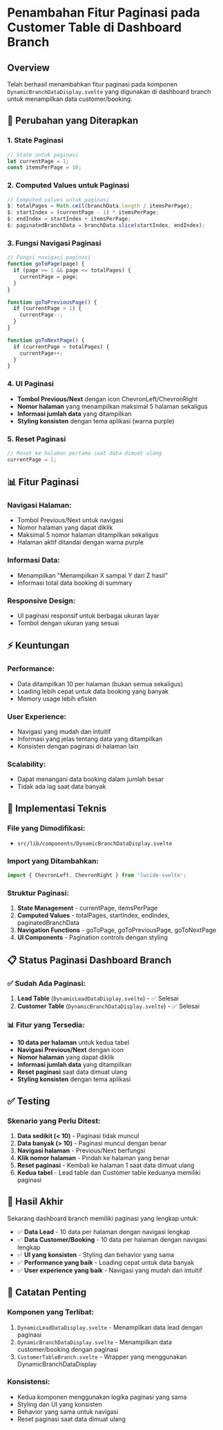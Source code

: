 # Penambahan Fitur Paginasi pada Customer Table di Dashboard Branch

## Overview
Telah berhasil menambahkan fitur paginasi pada komponen `DynamicBranchDataDisplay.svelte` yang digunakan di dashboard branch untuk menampilkan data customer/booking.

## 🚀 Perubahan yang Diterapkan

### 1. **State Paginasi**
```javascript
// State untuk paginasi
let currentPage = 1;
const itemsPerPage = 10;
```

### 2. **Computed Values untuk Paginasi**
```javascript
// Computed values untuk paginasi
$: totalPages = Math.ceil(branchData.length / itemsPerPage);
$: startIndex = (currentPage - 1) * itemsPerPage;
$: endIndex = startIndex + itemsPerPage;
$: paginatedBranchData = branchData.slice(startIndex, endIndex);
```

### 3. **Fungsi Navigasi Paginasi**
```javascript
// Fungsi navigasi paginasi
function goToPage(page) {
  if (page >= 1 && page <= totalPages) {
    currentPage = page;
  }
}

function goToPreviousPage() {
  if (currentPage > 1) {
    currentPage--;
  }
}

function goToNextPage() {
  if (currentPage < totalPages) {
    currentPage++;
  }
}
```

### 4. **UI Paginasi**
- **Tombol Previous/Next** dengan icon ChevronLeft/ChevronRight
- **Nomor halaman** yang menampilkan maksimal 5 halaman sekaligus
- **Informasi jumlah data** yang ditampilkan
- **Styling konsisten** dengan tema aplikasi (warna purple)

### 5. **Reset Paginasi**
```javascript
// Reset ke halaman pertama saat data dimuat ulang
currentPage = 1;
```

## 📊 Fitur Paginasi

### **Navigasi Halaman:**
- Tombol Previous/Next untuk navigasi
- Nomor halaman yang dapat diklik
- Maksimal 5 nomor halaman ditampilkan sekaligus
- Halaman aktif ditandai dengan warna purple

### **Informasi Data:**
- Menampilkan "Menampilkan X sampai Y dari Z hasil"
- Informasi total data booking di summary

### **Responsive Design:**
- UI paginasi responsif untuk berbagai ukuran layar
- Tombol dengan ukuran yang sesuai

## ⚡ Keuntungan

### **Performance:**
- Data ditampilkan 10 per halaman (bukan semua sekaligus)
- Loading lebih cepat untuk data booking yang banyak
- Memory usage lebih efisien

### **User Experience:**
- Navigasi yang mudah dan intuitif
- Informasi yang jelas tentang data yang ditampilkan
- Konsisten dengan paginasi di halaman lain

### **Scalability:**
- Dapat menangani data booking dalam jumlah besar
- Tidak ada lag saat data banyak

## 🔧 Implementasi Teknis

### **File yang Dimodifikasi:**
- `src/lib/components/DynamicBranchDataDisplay.svelte`

### **Import yang Ditambahkan:**
```javascript
import { ChevronLeft, ChevronRight } from 'lucide-svelte';
```

### **Struktur Paginasi:**
1. **State Management** - currentPage, itemsPerPage
2. **Computed Values** - totalPages, startIndex, endIndex, paginatedBranchData
3. **Navigation Functions** - goToPage, goToPreviousPage, goToNextPage
4. **UI Components** - Pagination controls dengan styling

## 📋 Status Paginasi Dashboard Branch

### **✅ Sudah Ada Paginasi:**
1. **Lead Table** (`DynamicLeadDataDisplay.svelte`) - ✅ Selesai
2. **Customer Table** (`DynamicBranchDataDisplay.svelte`) - ✅ Selesai

### **📊 Fitur yang Tersedia:**
- **10 data per halaman** untuk kedua tabel
- **Navigasi Previous/Next** dengan icon
- **Nomor halaman** yang dapat diklik
- **Informasi jumlah data** yang ditampilkan
- **Reset paginasi** saat data dimuat ulang
- **Styling konsisten** dengan tema aplikasi

## ✅ Testing

### **Skenario yang Perlu Ditest:**
1. **Data sedikit (< 10)** - Paginasi tidak muncul
2. **Data banyak (> 10)** - Paginasi muncul dengan benar
3. **Navigasi halaman** - Previous/Next berfungsi
4. **Klik nomor halaman** - Pindah ke halaman yang benar
5. **Reset paginasi** - Kembali ke halaman 1 saat data dimuat ulang
6. **Kedua tabel** - Lead table dan Customer table keduanya memiliki paginasi

## 🎯 Hasil Akhir

Sekarang dashboard branch memiliki paginasi yang lengkap untuk:
- ✅ **Data Lead** - 10 data per halaman dengan navigasi lengkap
- ✅ **Data Customer/Booking** - 10 data per halaman dengan navigasi lengkap
- ✅ **UI yang konsisten** - Styling dan behavior yang sama
- ✅ **Performance yang baik** - Loading cepat untuk data banyak
- ✅ **User experience yang baik** - Navigasi yang mudah dan intuitif

## 📝 Catatan Penting

### **Komponen yang Terlibat:**
1. `DynamicLeadDataDisplay.svelte` - Menampilkan data lead dengan paginasi
2. `DynamicBranchDataDisplay.svelte` - Menampilkan data customer/booking dengan paginasi
3. `CustomerTableBranch.svelte` - Wrapper yang menggunakan DynamicBranchDataDisplay

### **Konsistensi:**
- Kedua komponen menggunakan logika paginasi yang sama
- Styling dan UI yang konsisten
- Behavior yang sama untuk navigasi
- Reset paginasi saat data dimuat ulang
